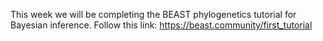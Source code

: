 This week we will be completing the BEAST phylogenetics tutorial for Bayesian inference. Follow this link: https://beast.community/first_tutorial
